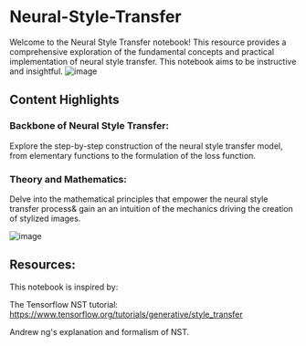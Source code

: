 # Neural-Style-Transfer
Welcome to the Neural Style Transfer notebook! This resource provides a comprehensive exploration of the fundamental concepts and practical implementation of neural style transfer. This notebook aims to be instructive and insightful. 
![image](https://github.com/OussamaElhamdani/Neural-Style-Transfer/assets/38879260/eb3bd933-9ac6-44e7-b3e5-58f1ea8f2d8b)

## Content Highlights
### Backbone of Neural Style Transfer:
Explore the step-by-step construction of the neural style transfer model, from elementary functions to the formulation of the loss function.
### Theory and Mathematics:
Delve into the mathematical principles that empower the neural style transfer process& gain an an intuition of the mechanics driving the creation of stylized images.

![image](https://github.com/OussamaElhamdani/Neural-Style-Transfer/assets/38879260/5dabdeb3-cfe0-43de-918e-9ab7252f5a07)

## Resources: 
This notebook is inspired by: 

The Tensorflow NST tutorial: https://www.tensorflow.org/tutorials/generative/style_transfer 

Andrew ng's explanation and formalism of NST.
